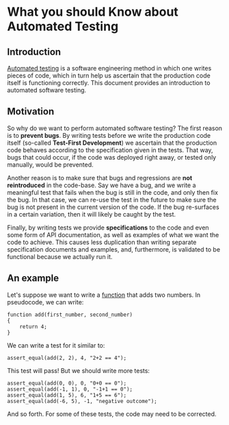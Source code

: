 # What you should Know about Automated Testing

## Introduction

<a href="http://en.wikipedia.org/wiki/Test_automation">Automated testing</a>
is a software engineering method in which one writes pieces of code, which
in turn help us ascertain that the production code itself is functioning
correctly. This document provides an introduction to automated software testing.

## Motivation

So why do we want to perform automated software testing? The
first reason is to **prevent bugs**. By writing tests before we write the
production code itself (so-called <b>Test-First Development</b>) we ascertain
that the production code behaves according to the specification given in the
tests. That way, bugs that could occur, if the code was deployed right away, or
tested only manually, would be prevented.

Another reason is to make sure that bugs and regressions are **not
reintroduced** in the code-base.  Say we have a bug, and we write a meaningful
test that fails when the bug is still in the code, and only then fix the bug.
In that case, we can re-use the test in the future to make sure the bug is not
present in the current version of the code. If the bug re-surfaces in a certain
variation, then it will likely be caught by the test.

Finally, by writing tests we provide **specifications** to the code and even
some form of API documentation, as well as examples of what we want the code
to achieve. This causes less duplication than writing separate specification
documents and examples, and, furthermore, is validated to be functional
because we actually run it.

## An example

Let's suppose we want to write a [function](https://en.wikipedia.org/wiki/Subroutine) that adds two numbers. In pseudocode, we can write:

```
function add(first_number, second_number)
{
    return 4;
}
```

We can write a test for it similar to:

```
assert_equal(add(2, 2), 4, "2+2 == 4");
```

This test will pass! But we should write more tests:

```
assert_equal(add(0, 0), 0, "0+0 == 0");
assert_equal(add(-1, 1), 0, "-1+1 == 0");
assert_equal(add(1, 5), 6, "1+5 == 6");
assert_equal(add(-6, 5), -1, "negative outcome");
```

And so forth. For some of these tests, the code may need to be corrected.
